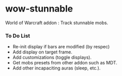 # wow-stunnable

World of Warcraft addon : Track stunnable mobs.

### To Do List

- Re-init display if bars are modified (by respec)
- Add display on target frame.
- Add customizations (toggle displays).
- Get mobs presets from other addon such as MDT.
- Add other incapaciting auras (sleep, etc.).
